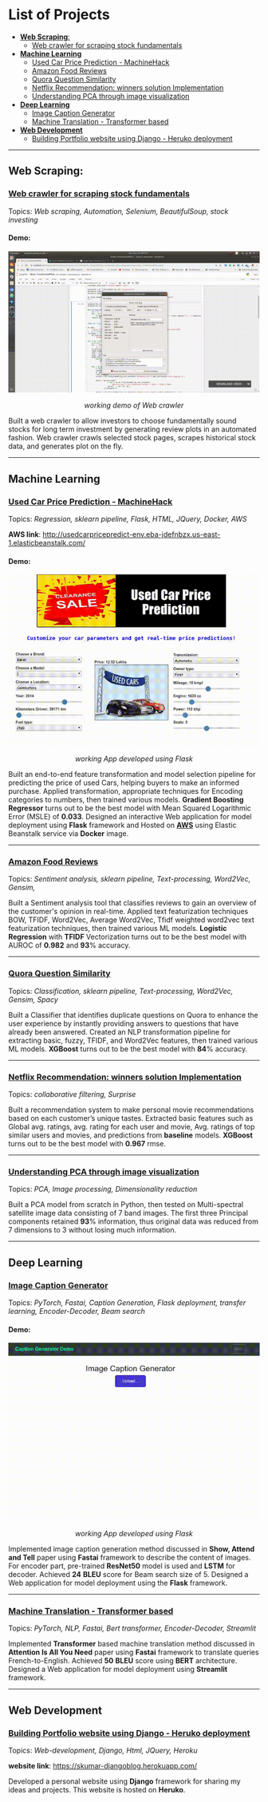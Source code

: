 # List of Projects

- [**Web Scraping**:](#web-scraping)
  - [Web crawler for scraping stock fundamentals](#web-crawler-for-scraping-stock-fundamentals)
- [**Machine Learning**](#machine-learning)
  - [Used Car Price Prediction - MachineHack](#used-car-price-prediction---machinehack)
  - [Amazon Food Reviews](#amazon-food-reviews)
  - [Quora Question Similarity](#quora-question-similarity)
  - [Netflix Recommendation: winners solution Implementation](#netflix-recommendation-winners-solution-implementation)
  - [Understanding PCA through image visualization](#understanding-pca-through-image-visualization)
- [**Deep Learning**](#deep-learning)
  - [Image Caption Generator](#image-caption-generator)
  - [Machine Translation - Transformer based](#machine-translation---transformer-based)
- [**Web Development**](#web-development)
  - [Building Portfolio website using Django - Heruko deployment](#building-portfolio-website-using-django---heruko-deployment)

-----

## **Web Scraping**:
### [Web crawler for scraping stock fundamentals](https://github.com/Skumarr53/Stock-Fundamental-data-scraping-and-analysis)

Topics: *Web scraping, Automation, Selenium, BeautifulSoup, stock investing*

#### Demo:
![](https://raw.githubusercontent.com/Skumarr53/Stock-Fundamental-data-scraping-and-analysis/master/ScreenShots/WebCrawler_working.gif)
<p align="center"><i>working demo of Web crawler</i></p>

Built a web crawler to allow investors to choose fundamentally sound stocks for long term investment by generating review plots in an automated fashion. Web crawler crawls selected stock pages, scrapes historical stock data, and generates plot on the fly.

-------


## **Machine Learning**

### [Used Car Price Prediction - MachineHack](https://github.com/Skumarr53/Used-Car-Price-Prediction) 

Topics: *Regression, sklearn pipeline, Flask, HTML, JQuery, Docker, AWS* 

**AWS link**: http://usedcarpricepredict-env.eba-jdefnbzx.us-east-1.elasticbeanstalk.com/

#### Demo:

![](https://raw.githubusercontent.com/Skumarr53/Used-Car-Price-Prediction/master/Snapshots/working_app.gif)
<p align="center"><i>working App developed using Flask</i></p>

Built an end-to-end feature transformation and model selection pipeline for predicting the price of used Cars, helping buyers to make an informed purchase. Applied transformation, appropriate techniques for Encoding categories to numbers, then trained various models. **Gradient Boosting Regressor** turns out to be the best model with  Mean Squared Logarithmic Error (MSLE) of **0.033**. Designed an interactive Web application for model deployment using **Flask** framework and Hosted on [**AWS**](http://usedcarpricepredict-env.eba-jdefnbzx.us-east-1.elasticbeanstalk.com/) using Elastic Beanstalk service via **Docker** image.

-------
### [Amazon Food Reviews](https://github.com/Skumarr53/Amazon-Food-Reviews-Kaggle)

Topics: *Sentiment analysis, sklearn pipeline, Text-processing, Word2Vec, Gensim,*

Built a Sentiment analysis tool that classifies reviews to gain an overview of the customer's opinion in real-time. Applied text featurization techniques BOW, TFIDF, Word2Vec, Average Word2Vec, Tfidf weighted word2vec text featurization techniques, then trained various ML models. **Logistic Regression** with **TFIDF** Vectorization turns out to be the best model with AUROC of **0.982** and **93**% accuracy.

-------

### [Quora Question Similarity](https://github.com/Skumarr53/Quora-Question-Similarity-Kaggle)

Topics: *Classification, sklearn pipeline, Text-processing, Word2Vec, Gensim, Spacy*

 Built a Classifier that identifies duplicate questions on Quora to enhance the user experience by instantly providing answers to questions that have already been answered. Created an NLP transformation pipeline for extracting basic, fuzzy, TFIDF, and Word2Vec features, then trained various ML models. **XGBoost** turns out to be the best model with **84**% accuracy.

-------
### [Netflix Recommendation: winners solution Implementation](https://github.com/Skumarr53/Netflix-Recommender-System)

Topics: *collaborative filtering, Surprise*

Built a recommendation system to make personal movie recommendations based on each customer’s unique tastes. Extracted basic features such as Global avg. ratings, avg. rating for each user and movie, Avg. ratings of top similar users and movies, and predictions from **baseline** models.  **XGBoost** turns out to be the best model with **0.967** rmse.

-------

### [Understanding PCA through image visualization](https://github.com/Skumarr53/Principal-Component-Analysis-testing-on-Image-data)

Topics: *PCA, Image processing, Dimensionality reduction*

Built a PCA model from scratch in Python, then tested on Multi-spectral satellite image data consisting of 7 band images. The first three Principal components retained **93**% information, thus original data was reduced from 7 dimensions to 3 without losing much information.

-------
## **Deep Learning**

### [Image Caption Generator](https://github.com/Skumarr53/Image-Caption-Generation-using-Fastai)

Topics: *PyTorch, Fastai, Caption Generation, Flask deployment, transfer learning, Encoder-Decoder, Beam search*

#### Demo:
![](https://raw.githubusercontent.com/Skumarr53/Image-Caption-Generation-using-Fastai/master/snapshots/caption_gen.gif)
<p align="center"><i>working App developed using Flask</i></p>

Implemented image caption generation method discussed in **Show, Attend and Tell** paper using **Fastai** framework to describe the content of images. For encoder part, pre-trained **ResNet50** model is used and **LSTM** for decoder. Achieved **24** **BLEU** score for Beam search size of 5. Designed a Web application for model deployment using the **Flask** framework.

-------

### [Machine Translation - Transformer based](https://github.com/Skumarr53/Attention-is-All-you-Need-PyTorch)

Topics: *PyTorch, NLP, Fastai, Bert transformer, Encoder-Decoder, Streamlit*

Implemented **Transformer** based machine translation method discussed in **Attention Is All You Need** paper using **Fastai** framework to translate queries French-to-English. Achieved **50** **BLEU** score using **BERT** architecture. Designed a Web application for model deployment using **Streamlit** framework.


--------

## **Web Development**

### [Building Portfolio website using Django - Heruko deployment](https://skumar-djangoblog.herokuapp.com/blog/)
Topics: *Web-development, Django, Html, JQuery, Heroku*

**website link**: https://skumar-djangoblog.herokuapp.com/

Developed a personal website using **Django** framework for sharing my ideas and projects. This website is hosted on **Heruko**.